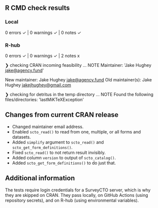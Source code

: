 ## R CMD check results

### Local

  0 errors ✓ | 0 warnings ✓ | 0 notes ✓

### R-hub

  0 errors ✓ | 0 warnings ✓ | 2 notes x

❯ checking CRAN incoming feasibility ... NOTE
  Maintainer: 'Jake Hughey <jake@agency.fund>'
  
  New maintainer:
    Jake Hughey <jake@agency.fund>
  Old maintainer(s):
    Jake Hughey <jakejhughey@gmail.com>

❯ checking for detritus in the temp directory ... NOTE
  Found the following files/directories:
    'lastMiKTeXException'

## Changes from current CRAN release

* Changed maintainer email address.
* Enabled `scto_read()` to read from one, multiple, or all forms and datasets.
* Added `simplify` argument to `scto_read()` and `scto_get_form_definitions()`.
* Fixed `scto_read()` to not return result invisibly.
* Added column `version` to output of `scto_catalog()`.
* Added `scto_get_form_definitions()` to do just that.

## Additional information

The tests require login credentials for a SurveyCTO server, which is why they are skipped on CRAN. They pass locally, on GitHub Actions (using repository secrets), and on R-hub (using environmental variables).
